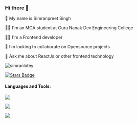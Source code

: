 ### Hi there 👋


🚀 My name is Simranpreet Singh

👨‍🎓 I'm an MCA student at Guru Nanak Dev Engineering College

👨‍💻 I'm a Frontend developer

🤔 I’m looking to collaborate on Opensource projects

💬 Ask me about ReactJs or other frontend technology


<p align="left"> <img src="https://komarev.com/ghpvc/?username=simranlotey&label=Profile%20views&color=1e7a38&style=flat" alt="simranlotey" /> </p>

<a href="https://github.com/simranlotey/stargazers"><img src="https://img.shields.io/github/stars/simranlotey" alt="Stars Badge"/></a>

#### Languages and Tools:

<p>
	<img src="https://skillicons.dev/icons?i=html,css,sass,styledcomponents,javascript,typescript,bootstrap,tailwind,materialui,react,redux,jest,babel,webpack,vscode,postman,netlify,git,github,linux,docker,latex&perline=11" />
</p>

<img align="center" src="https://github-readme-stats.vercel.app/api/top-langs/?username=simranlotey&theme=vue-dark&layout=compact&hide_border=true" /> 

[![](https://skillicons.dev/icons?i=linkedin)](https://linkedin.com/in/simranlotey)
